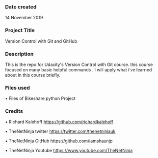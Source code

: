 ### Date created
14 November 2019

### Project Title
Version Control with Git and GitHub


### Description
This is the repo for Udacity's Version Control with Git course. this course focused on many basic helpful commands . l will apply what i've learned about in this course briefly.



### Files used
•	Files of Bikeshare python Project


### Credits
•	Richard Kalehoff https://github.com/richardkalehoff

•	TheNetNinja twitter https://twitter.com/thenetninjauk

•	 TheNetNinja GitHub https://github.com/iamshaunjp

•  TheNetNinja Youtube https://www.youtube.com/TheNetNinja
